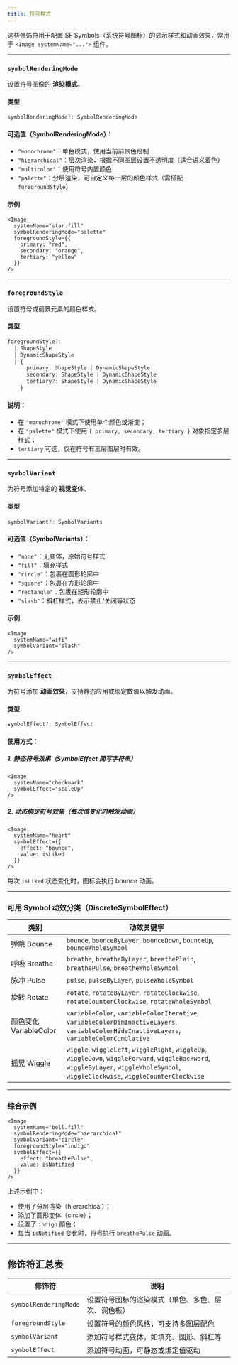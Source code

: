 ```yaml
---
title: 符号样式
---
```

这些修饰符用于配置 SF Symbols（系统符号图标）的显示样式和动画效果，常用于 `<Image systemName="...">` 组件。

---

### `symbolRenderingMode`

设置符号图像的 **渲染模式**。

#### 类型

```ts
symbolRenderingMode?: SymbolRenderingMode
```

#### 可选值（SymbolRenderingMode）：

* `"monochrome"`：单色模式，使用当前前景色绘制
* `"hierarchical"`：层次渲染，根据不同图层设置不透明度（适合语义着色）
* `"multicolor"`：使用符号内置颜色
* `"palette"`：分层渲染，可自定义每一层的颜色样式（需搭配 `foregroundStyle`）

#### 示例

```tsx
<Image
  systemName="star.fill"
  symbolRenderingMode="palette"
  foregroundStyle={{
    primary: "red",
    secondary: "orange",
    tertiary: "yellow"
  }}
/>
```

---

### `foregroundStyle`

设置符号或前景元素的颜色样式。

#### 类型

```ts
foregroundStyle?: 
  | ShapeStyle
  | DynamicShapeStyle
  | {
      primary: ShapeStyle | DynamicShapeStyle
      secondary: ShapeStyle | DynamicShapeStyle
      tertiary?: ShapeStyle | DynamicShapeStyle
    }
```

#### 说明：

* 在 `"monochrome"` 模式下使用单个颜色或渐变；
* 在 `"palette"` 模式下使用 `{ primary, secondary, tertiary }` 对象指定多层样式；
* `tertiary` 可选，仅在符号有三层图层时有效。

---

### `symbolVariant`

为符号添加特定的 **视觉变体**。

#### 类型

```ts
symbolVariant?: SymbolVariants
```

#### 可选值（SymbolVariants）：

* `"none"`：无变体，原始符号样式
* `"fill"`：填充样式
* `"circle"`：包裹在圆形轮廓中
* `"square"`：包裹在方形轮廓中
* `"rectangle"`：包裹在矩形轮廓中
* `"slash"`：斜杠样式，表示禁止/关闭等状态

#### 示例

```tsx
<Image
  systemName="wifi"
  symbolVariant="slash"
/>
```

---

### `symbolEffect`

为符号添加 **动画效果**，支持静态应用或绑定数值以触发动画。

#### 类型

```ts
symbolEffect?: SymbolEffect
```

#### 使用方式：

##### 1. 静态符号效果（SymbolEffect 简写字符串）

```tsx
<Image
  systemName="checkmark"
  symbolEffect="scaleUp"
/>
```

##### 2. 动态绑定符号效果（每次值变化时触发动画）

```tsx
<Image
  systemName="heart"
  symbolEffect={{
    effect: "bounce",
    value: isLiked
  }}
/>
```

每次 `isLiked` 状态变化时，图标会执行 bounce 动画。

---

### 可用 Symbol 动效分类（DiscreteSymbolEffect）

| 类别                 | 动效关键字                                                                                                                                                                                 |
| ------------------ | ------------------------------------------------------------------------------------------------------------------------------------------------------------------------------------- |
| 弹跳 Bounce          | `bounce`, `bounceByLayer`, `bounceDown`, `bounceUp`, `bounceWholeSymbol`                                                                                                              |
| 呼吸 Breathe         | `breathe`, `breatheByLayer`, `breathePlain`, `breathePulse`, `breatheWholeSymbol`                                                                                                     |
| 脉冲 Pulse           | `pulse`, `pulseByLayer`, `pulseWholeSymbol`                                                                                                                                           |
| 旋转 Rotate          | `rotate`, `rotateByLayer`, `rotateClockwise`, `rotateCounterClockwise`, `rotateWholeSymbol`                                                                                           |
| 颜色变化 VariableColor | `variableColor`, `variableColorIterative`, `variableColorDimInactiveLayers`, `variableColorHideInactiveLayers`, `variableColorCumulative`                                             |
| 摇晃 Wiggle          | `wiggle`, `wiggleLeft`, `wiggleRight`, `wiggleUp`, `wiggleDown`, `wiggleForward`, `wiggleBackward`, `wiggleByLayer`, `wiggleWholeSymbol`, `wiggleClockwise`, `wiggleCounterClockwise` |

---

### 综合示例

```tsx
<Image
  systemName="bell.fill"
  symbolRenderingMode="hierarchical"
  symbolVariant="circle"
  foregroundStyle="indigo"
  symbolEffect={{
    effect: "breathePulse",
    value: isNotified
  }}
/>
```

上述示例中：

* 使用了分层渲染（hierarchical）；
* 添加了圆形变体（circle）；
* 设置了 `indigo` 颜色；
* 每当 `isNotified` 变化时，符号执行 `breathePulse` 动画。

---

## 修饰符汇总表

| 修饰符                   | 说明                        |
| --------------------- | ------------------------- |
| `symbolRenderingMode` | 设置符号图标的渲染模式（单色、多色、层次、调色板） |
| `foregroundStyle`     | 设置符号的颜色风格，可支持多图层配色        |
| `symbolVariant`       | 添加符号样式变体，如填充、圆形、斜杠等       |
| `symbolEffect`        | 添加符号动画，可静态或绑定值驱动          |

